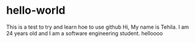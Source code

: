 # hello-world
This is a test to try and learn hoe to use github
Hi, My name is Tehila.
I am 24 years old and I am a software engineering student.
helloooo
